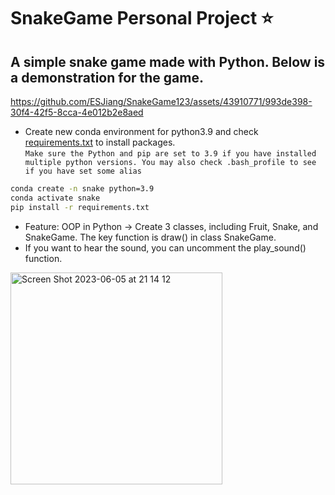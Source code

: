 # SnakeGame Personal Project ⭐

## A simple snake game made with Python. Below is a demonstration for the game.
https://github.com/ESJiang/SnakeGame123/assets/43910771/993de398-30f4-42f5-8cca-4e012b2e8aed


- Create new conda environment for python3.9 and check [requirements.txt](https://github.com/ESJiang/SnakeGame123/blob/master/requirements.txt) to install packages. <br/>
`Make sure the Python and pip are set to 3.9 if you have installed multiple python versions. You may also check .bash_profile to see if you have set some alias`

```zsh
conda create -n snake python=3.9
conda activate snake
pip install -r requirements.txt 
```
- Feature: OOP in Python -> Create 3 classes, including Fruit, Snake, and SnakeGame. The key function is draw() in class SnakeGame.
- If you want to hear the sound, you can uncomment the play_sound() function.
<img width="339" alt="Screen Shot 2023-06-05 at 21 14 12" src="https://github.com/ESJiang/SnakeGame123/assets/43910771/5837b0d6-5c00-45e0-85f9-e3024e60eeeb">
